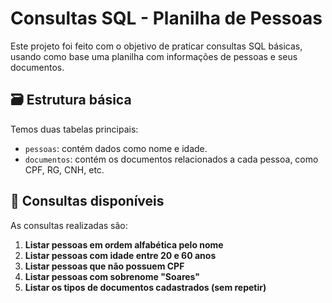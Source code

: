 # Consultas SQL - Planilha de Pessoas

Este projeto foi feito com o objetivo de praticar consultas SQL básicas, usando como base uma planilha com informações de pessoas e seus documentos.

## 🗃️ Estrutura básica

Temos duas tabelas principais:

- `pessoas`: contém dados como nome e idade.
- `documentos`: contém os documentos relacionados a cada pessoa, como CPF, RG, CNH, etc.

## 📌 Consultas disponíveis

As consultas realizadas são:

1.  **Listar pessoas em ordem alfabética pelo nome**
2.  **Listar pessoas com idade entre 20 e 60 anos**
3.  **Listar pessoas que não possuem CPF**
4.  **Listar pessoas com sobrenome "Soares"**
5.  **Listar os tipos de documentos cadastrados (sem repetir)**

